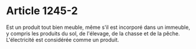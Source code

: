 # Article 1245-2

Est un produit tout bien meuble, même s'il est incorporé dans un immeuble, y compris les produits du sol, de l'élevage, de la chasse et de la pêche. L'électricité est considérée comme un produit.
